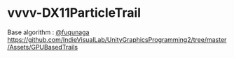 # vvvv-DX11ParticleTrail

Base algorithm : [@fuqunaga](https://github.com/fuqunaga) https://github.com/IndieVisualLab/UnityGraphicsProgramming2/tree/master/Assets/GPUBasedTrails
